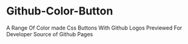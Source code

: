 # Github-Color-Button
A Range Of Color made Css Buttons With Github Logos Previewed For Developer Source of Github Pages
